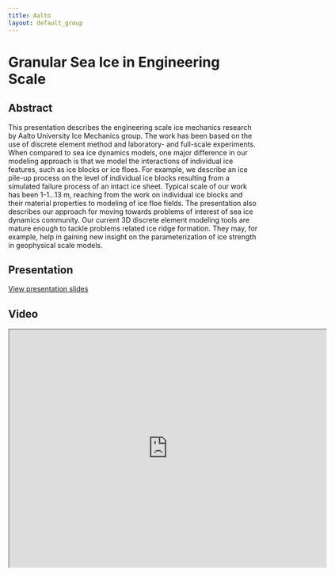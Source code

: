 ```yaml
---
title: Aalto
layout: default_group
---
```

# Granular Sea Ice in Engineering Scale

## Abstract
This presentation describes the engineering scale ice mechanics research by Aalto University Ice Mechanics group. The work has been based on the use of discrete element method and laboratory- and full-scale experiments. When compared to sea ice dynamics models, one major difference in our modeling approach is that we model the interactions of individual ice features, such as ice blocks or ice floes. For example, we describe an ice pile-up process on the level of individual ice blocks resulting from a simulated failure process of an intact ice sheet. Typical scale of our work has been 1-1…13 m, reaching from the work on individual ice blocks and their material properties to modeling of ice floe fields. The presentation also describes our approach for moving towards problems of interest of sea ice dynamics community. Our current 3D discrete element modeling tools are mature enough to tackle problems related ice ridge formation. They may, for example, help in gaining new insight on the parameterization of ice strength in geophysical scale models.

## Presentation

<p><a href="https://drive.google.com/file/d/12RG_9Qe6m8pkUGQ4B1uZIDAEBKVBEBDE/view?usp=sharing">View presentation slides</a></p>


## Video
<iframe src="https://drive.google.com/file/d/1wv1rnNsS8bMQYu64t-q7fdIJI2ZHB3T0/preview" width="640" height="480"></iframe>
